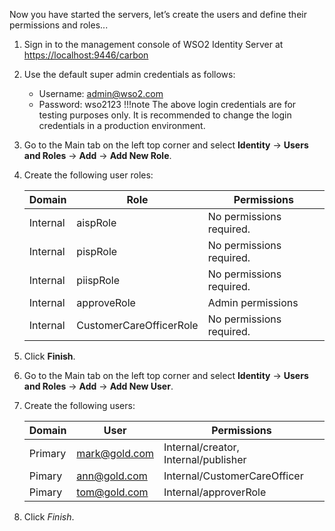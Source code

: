  Now you have started the servers, let’s create the users and define their permissions and  roles...
 
 1. Sign in to the management console of WSO2 Identity Server at [https://localhost:9446/carbon](https://localhost:9446/carbon)
 2. Use the default super admin credentials as follows:
    - Username: admin@wso2.com
    - Password: wso2123
    !!!note
        The above login credentials are for testing purposes only. It is recommended to change the login credentials in 
        a production environment.
    
 3. Go to the Main tab on the left top corner and select **Identity** -> **Users and Roles** -> **Add** -> **Add New Role**.
 4. Create the following user roles:   
  
    | Domain | Role| Permissions|
    |--------|--------|--------|
    |Internal|aispRole|No permissions required.|
    |Internal|pispRole|No permissions required.|
    |Internal|piispRole|No permissions required.|
    |Internal|approveRole|Admin permissions|
    |Internal|CustomerCareOfficerRole|No permissions required.|
 
 5. Click **Finish**.
 6. Go to the Main tab on the left top corner and select **Identity** -> **Users and Roles** -> **Add** -> **Add New User**.
 7. Create the following users:
 
    | Domain | User| Permissions|
    |--------|--------|--------|
    |Primary|mark@gold.com|Internal/creator, Internal/publisher|
    |Pimary|ann@gold.com|Internal/CustomerCareOfficer|
    |Pimary|tom@gold.com|Internal/approverRole|
    
 8. Click *Finish*.
 
 
